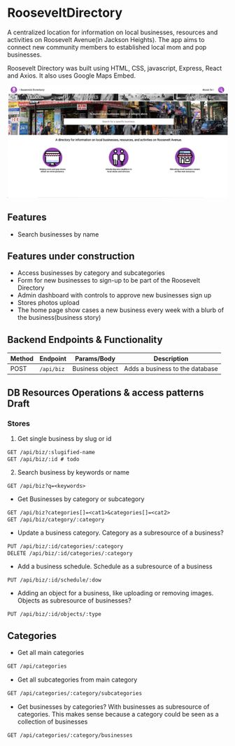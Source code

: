 # RooseveltDirectory

A centralized location for information on local businesses, resources and activities on Roosevelt Avenue(in Jackson Heights).
The app aims to connect new community members to established local mom and pop businesses.  

Roosevelt Directory was built using HTML, CSS, javascript, Express, React and Axios. It also uses Google Maps Embed.

![Roosevelt Directory Home Page](./docs/assets/rd-landing.png)

## Features

* Search businesses by name

## Features under construction

* Access businesses by category and subcategories
* Form for new businesses to sign-up to be part of the Roosevelt Directory
* Admin dashboard with controls to approve new businesses sign up
* Stores photos upload
* The home page show cases a new business every week with a blurb of the business(business story)

## Backend Endpoints & Functionality

| Method | Endpoint   | Params/Body     | Description                     |
| ------ | ---------- | --------------- | ------------------------------- |
| POST   | `/api/biz` | Business object | Adds a business to the database |

## DB Resources Operations & access patterns Draft

### Stores

1. Get single business by slug or id

```
GET /api/biz/:slugified-name
GET /api/biz/:id # todo
```

2. Search business by keywords or name
```
GET /api/biz?q=<keywords>
```

* Get Businesses by category or subcategory
```
GET /api/biz?categories[]=<cat1>&categories[]=<cat2>
GET /api/biz/category/:category
```

* Update a business category. Category as a subresource of a business?
```
PUT /api/biz/:id/categories/:category
DELETE /api/biz/:id/categories/:category
```
* Add a business schedule. Schedule as a subresource of a business
```
PUT /api/biz/:id/schedule/:dow
```
* Adding an object for a business, like uploading or removing images. Objects as subresource of businesses?
```
PUT /api/biz/:id/objects/:type
```

## Categories
* Get all main categories

```txt
GET /api/categories
```

* Get all subcategories from main category

```txt
GET /api/categories/:category/subcategories
```

* Get businesses by categories? With businesses as subresource of categories.
This makes sense because a category could be seen as a collection of businesses

```txt
GET /api/categories/:category/businesses
```
